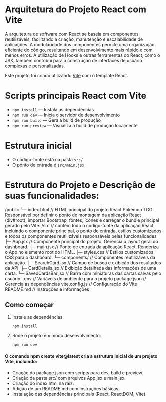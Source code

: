 <!--
Nome do arquivo: README.md
Data de criação: 20/05/2025
Autor: José Roberto Silva Filho
Matrícula: 01741383 UNINASSAU

Descrição Arquivo README.md:
Instruções e informações do projeto React Pokémon TCG.
-->

# Arquitetura do  Projeto React com Vite
A arquitetura de software com React se baseia em componentes reutilizáveis, facilitando a criação, manutenção e escalabilidade de aplicações. A modularidade dos componentes permite uma organização eficiente do código, resultando em desenvolvimento mais rápido e com menos erros. A utilização de Hooks e outras ferramentas do React, como o JSX, também contribui para a construção de interfaces de usuário complexas e personalizadas.

Este projeto foi criado utilizando [Vite](https://vitejs.dev/) com o template React.

# Scripts principais React com Vite

- `npm install` — Instala as dependências
- `npm run dev` — Inicia o servidor de desenvolvimento
- `npm run build` — Gera a build de produção
- `npm run preview` — Visualiza a build de produção localmente

# Estrutura inicial
- O código-fonte está na pasta `src/`
- O ponto de entrada é `src/main.jsx`

# Estrutura do Projeto e Descrição de suas funcionalidades:

/public
  └─ index.html              // HTML principal do projeto React Pokémon TCG. Responsável por definir o ponto de montagem da aplicação React (div#root),
                 importar Bootstrap, fontes, ícones e carregar o bundle principal gerado pelo Vite.
/src                         // contém todo o código-fonte da aplicação React, incluindo o componente principal, o ponto de entrada, estilos customizados e todos os componentes reutilizáveis responsáveis pelas funcionalidades
  ├─ App.jsx                // Componente principal do projeto. Gerencia o layout geral do dashboard.
  ├─ main.jsx               // Ponto de entrada da aplicação React. Renderiza o App no elemento root do HTML.
  ├─ styles.css             // Estilos customizados CSS para o dashboard.
  └─ components/            // Componentes reutilizáveis da aplicação.
      ├─ SearchCard.jsx     // Campo de busca e exibição dos resultados da API.
      ├─ CardDetails.jsx    // Exibição detalhada das informações de uma carta.
      └─ SavedCardsBar.jsx  // Barra com miniaturas das cartas salvas pelo usuário.
.env  //  Variáveis de ambiente para o projeto
package.json                // Gerencia as dependências
vite.config.js              // Configuração do Vite
README.md                   // Instruções e informações


## Como começar
1. Instale as dependências:
   ```sh
   npm install
   ```
2. Rode o projeto em modo desenvolvimento:
   ```sh
   npm run dev

 #### O comando npm create vite@latest cria a estrutura inicial de um projeto Vite, incluindo:
- Criação do package.json com scripts para dev, build e preview.
- Criação da pasta src/ com arquivos App.jsx e main.jsx.
- Criação do index.html na raiz.
- Adição de um README.md com instruções básicas.
- Instalação das dependências principais (React, ReactDOM, Vite).









